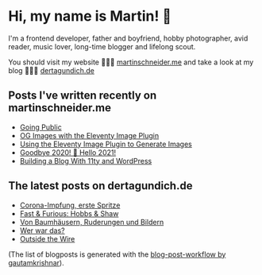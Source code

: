 # Hi, my name is Martin! 👋 

I'm a frontend developer, father and boyfriend, hobby photographer, avid reader, music lover, long-time blogger and lifelong scout.

You should visit my website 👨🏼‍💻  [martinschneider.me](https://martinschneider.me) and take a look at my blog 🤷🏼‍♂️ [dertagundich.de](https://www.dertagundich.de)

## Posts I've written recently on martinschneider.me
<!-- MSME-POST-LIST:START -->
- [Going Public](https://martinschneider.me/articles/going-public/)
- [OG Images with the Eleventy Image Plugin](https://martinschneider.me/articles/og-images-with-the-eleventy-image-plugin/)
- [Using the Eleventy Image Plugin to Generate Images](https://martinschneider.me/articles/switching-to-eleventy-img-to-generate-images/)
- [Goodbye 2020! &#x1f942; Hello 2021!](https://martinschneider.me/articles/goodbye-2020-hello-2021/)
- [Building a Blog With 11ty and WordPress](https://martinschneider.me/articles/building-a-website-with-11ty-and-wordpress/)
<!-- MSME-POST-LIST:END -->

## The latest posts on dertagundich.de
<!-- DTUI-POST-LIST:START -->
- [Corona-Impfung, erste Spritze](https://www.dertagundich.de/2021/05/04/corona-impfung-erste-spritze/)
- [Fast & Furious: Hobbs & Shaw](https://www.dertagundich.de/2021/05/02/fast-furious-hobbs-shaw/)
- [Von Baumhäusern, Ruderungen und Bildern](https://www.dertagundich.de/2021/04/25/von-baumhaeusern-ruderungen-und-bildern/)
- [Wer war das?](https://www.dertagundich.de/2021/04/17/wer-war-das/)
- [Outside the Wire](https://www.dertagundich.de/2021/04/05/outside-the-wire/)
<!-- DTUI-POST-LIST:END -->

(The list of blogposts is generated with the [blog-post-workflow by gautamkrishnar](https://github.com/gautamkrishnar/blog-post-workflow)).
